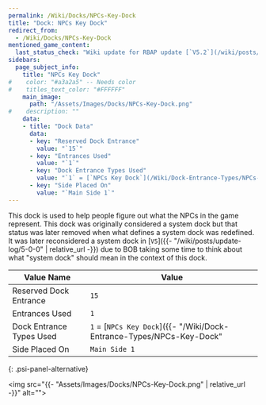 ```yaml
---
permalink: /Wiki/Docks/NPCs-Key-Dock
title: "Dock: NPCs Key Dock"
redirect_from:
  - /Wiki/Docks/NPCs-Key-Dock
mentioned_game_content:
  last_status_check: "Wiki update for RBAP update [`V5.2`](/wiki/posts/update-log/5-2-0)"
sidebars:
  page_subject_info:
    title: "NPCs Key Dock"
#    color: "#a3a2a5" -- Needs color
#    titles_text_color: "#FFFFFF"
    main_image:
      path: "/Assets/Images/Docks/NPCs-Key-Dock.png"
#    description: ""
    data:
    - title: "Dock Data"
      data:
      - key: "Reserved Dock Entrance"
        value: "`15`"
      - key: "Entrances Used"
        value: "`1`"
      - key: "Dock Entrance Types Used"
        value: "`1` = [`NPCs Key Dock`](/Wiki/Dock-Entrance-Types/NPCs-Key-Dock)"
      - key: "Side Placed On"
        value: "`Main Side 1`"
---
```


This dock is used to help people figure out what the NPCs in the game represent. This dock was originally considered a system dock but that status was later removed when what defines a system dock was redefined. It was later reconsidered a system dock in [`V5`]({{- "/wiki/posts/update-log/5-0-0" | relative_url -}}) due to BOB taking some time to think about what "system dock" should mean in the context of this dock.

| Value Name               | Value |
|-|-|
| Reserved Dock Entrance   | `15` |
| Entrances Used           | `1` |
| Dock Entrance Types Used | `1` = [`NPCs Key Dock`]({{- "/Wiki/Dock-Entrance-Types/NPCs-Key-Dock" | relative_url -}}) |
| Side Placed On           | `Main Side 1` |
{: .psi-panel-alternative}

<img src="{{- "Assets/Images/Docks/NPCs-Key-Dock.png" | relative_url -}}" alt="">